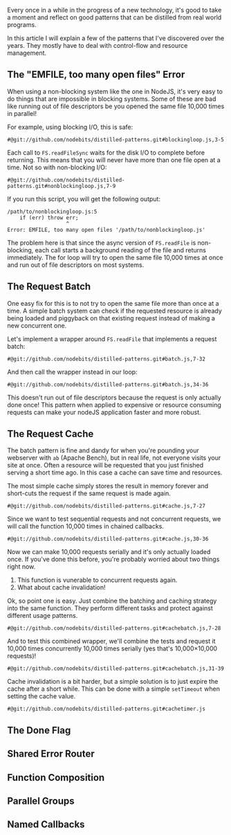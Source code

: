 Every once in a while in the progress of a new technology, it's good to take a moment and reflect on good patterns that can be distilled from real world programs.

In this article I will explain a few of the patterns that I've discovered over the years.  They mostly have to deal with control-flow and resource management.

## The "EMFILE, too many open files" Error

When using a non-blocking system like the one in NodeJS, it's very easy to do things that are impossible in blocking systems.  Some of these are bad like running out of file descriptors be you opened the same file 10,000 times in parallel!

For example, using blocking I/O, this is safe:

    #@git://github.com/nodebits/distilled-patterns.git#blockingloop.js,3-5

Each call to `FS.readFileSync` waits for the disk I/O to complete before returning.  This means that you will never have more than one file open at a time.  Not so with non-blocking I/O:

    #@git://github.com/nodebits/distilled-patterns.git#nonblockingloop.js,7-9

If you run this script, you will get the following output:

    /path/to/nonblockingloop.js:5
        if (err) throw err;
                       ^
    Error: EMFILE, too many open files '/path/to/nonblockingloop.js'

The problem here is that since the async version of `FS.readFile` is non-blocking, each call starts a background reading of the file and returns immediately.  The for loop will try to open the same file 10,000 times at once and run out of file descriptors on most systems.

## The Request Batch

One easy fix for this is to not try to open the same file more than once at a time.  A simple batch system can check if the requested resource is already being loaded and piggyback on that existing request instead of making a new concurrent one.

Let's implement a wrapper around `FS.readFile` that implements a request batch:

    #@git://github.com/nodebits/distilled-patterns.git#batch.js,7-32

And then call the wrapper instead in our loop:

    #@git://github.com/nodebits/distilled-patterns.git#batch.js,34-36

This doesn't run out of file descriptors because the request is only actually done once!  This pattern when applied to expensive or resource consuming requests can make your nodeJS application faster and more robust.

## The Request Cache

The batch pattern is fine and dandy for when you're pounding your webserver with `ab` (Apache Bench), but in real life, not everyone visits your site at once.  Often a resource will be requested that you just finished serving a short time ago.  In this case a cache can save time and resources.

The most simple cache simply stores the result in memory forever and short-cuts the request if the same request is made again.

    #@git://github.com/nodebits/distilled-patterns.git#cache.js,7-27

Since we want to test sequential requests and not concurrent requests, we will call the function 10,000 times in chained callbacks.

    #@git://github.com/nodebits/distilled-patterns.git#cache.js,30-36

Now we can make 10,000 requests serially and it's only actually loaded once.  If you've done this before, you're probably worried about two things right now.

 1. This function is vunerable to concurrent requests again.
 2. What about cache invalidation!

Ok, so point one is easy.  Just combine the batching and caching strategy into the same function.  They perform different tasks and protect against different usage patterns.

    #@git://github.com/nodebits/distilled-patterns.git#cachebatch.js,7-28

And to test this combined wrapper, we'll combine the tests and request it 10,000 times concurrently 10,000 times serially (yes that's 10,000×10,000 requests)!

    #@git://github.com/nodebits/distilled-patterns.git#cachebatch.js,31-39

Cache invalidation is a bit harder, but a simple solution is to just expire the cache after a short while.  This can be done with a simple `setTimeout` when setting the cache value.

    #@git://github.com/nodebits/distilled-patterns.git#cachetimer.js

## The Done Flag

## Shared Error Router

## Function Composition

## Parallel Groups

## Named Callbacks

